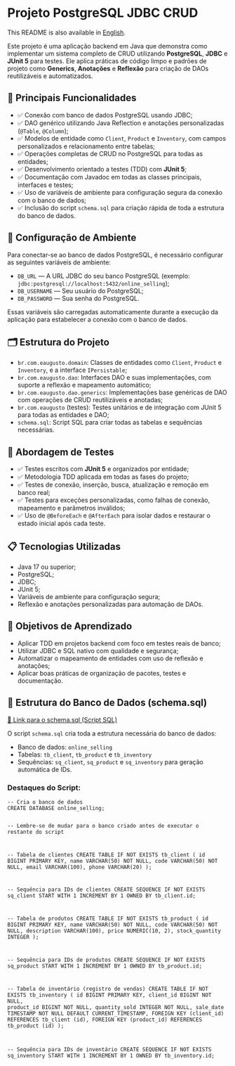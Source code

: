 <h1>Projeto PostgreSQL JDBC CRUD</h1>
<p>
  This README is also available in <a href="./README.md">English</a>.
</p>
<p>
  Este projeto é uma aplicação backend em Java que demonstra como implementar um sistema completo de CRUD utilizando
  <strong>PostgreSQL</strong>, <strong>JDBC</strong> e <strong>JUnit 5</strong> para testes.
  Ele aplica práticas de código limpo e padrões de projeto como <strong>Generics</strong>, <strong>Anotações</strong> e <strong>Reflexão</strong> para criação de DAOs reutilizáveis e automatizados.
</p>
<h2>🚀 Principais Funcionalidades</h2>
<ul>
  <li>✅ Conexão com banco de dados PostgreSQL usando JDBC;</li>
  <li>✅ DAO genérico utilizando Java Reflection e anotações personalizadas (<code>@Table</code>, <code>@Column</code>);</li>
  <li>✅ Modelos de entidade como <code>Client</code>, <code>Product</code> e <code>Inventory</code>, com campos personalizados e relacionamento entre tabelas;</li>
  <li>✅ Operações completas de CRUD no PostgreSQL para todas as entidades;</li>
  <li>✅ Desenvolvimento orientado a testes (TDD) com <strong>JUnit 5</strong>;</li>
  <li>✅ Documentação com Javadoc em todas as classes principais, interfaces e testes;</li>
  <li>✅ Uso de variáveis de ambiente para configuração segura da conexão com o banco de dados;</li>
  <li>✅ Inclusão do script <code>schema.sql</code> para criação rápida de toda a estrutura do banco de dados.</li>
</ul>
<h2>🔐 Configuração de Ambiente</h2>
<p>
  Para conectar-se ao banco de dados PostgreSQL, é necessário configurar as seguintes variáveis de ambiente:
</p>
<ul>
  <li><code>DB_URL</code> — A URL JDBC do seu banco PostgreSQL (exemplo: <code>jdbc:postgresql://localhost:5432/online_selling</code>);</li>
  <li><code>DB_USERNAME</code> — Seu usuário do PostgreSQL;</li>
  <li><code>DB_PASSWORD</code> — Sua senha do PostgreSQL.</li>
</ul>
<p>
  Essas variáveis são carregadas automaticamente durante a execução da aplicação para estabelecer a conexão com o banco de dados.
</p>
<h2>🗂️ Estrutura do Projeto</h2>
<ul>
  <li><code>br.com.eaugusto.domain</code>: Classes de entidades como <code>Client</code>, <code>Product</code> e <code>Inventory</code>, e a interface <code>IPersistable</code>;</li>
  <li><code>br.com.eaugusto.dao</code>: Interfaces DAO e suas implementações, com suporte a reflexão e mapeamento automático;</li>
  <li><code>br.com.eaugusto.dao.generics</code>: Implementações base genéricas de DAO com operações de CRUD reutilizáveis e anotadas;</li>
  <li><code>br.com.eaugusto</code> (testes): Testes unitários e de integração com JUnit 5 para todas as entidades e DAO;</li>
  <li><code>schema.sql</code>: Script SQL para criar todas as tabelas e sequências necessárias.</li>
</ul>
<h2>🧪 Abordagem de Testes</h2>
<ul>
  <li>✅ Testes escritos com <strong>JUnit 5</strong> e organizados por entidade;</li>
  <li>✅ Metodologia TDD aplicada em todas as fases do projeto;</li>
  <li>✅ Testes de conexão, inserção, busca, atualização e remoção em banco real;</li>
  <li>✅ Testes para exceções personalizadas, como falhas de conexão, mapeamento e parâmetros inválidos;</li>
  <li>✅ Uso de <code>@BeforeEach</code> e <code>@AfterEach</code> para isolar dados e restaurar o estado inicial após cada teste.</li>
</ul>
<h2>📋 Tecnologias Utilizadas</h2>
<ul>
  <li>Java 17 ou superior;</li>
  <li>PostgreSQL;</li>
  <li>JDBC;</li>
  <li>JUnit 5;</li>
  <li>Variáveis de ambiente para configuração segura;</li>
  <li>Reflexão e anotações personalizadas para automação de DAOs.</li>
</ul>
<h2>📑 Objetivos de Aprendizado</h2>
<ul>
  <li>Aplicar TDD em projetos backend com foco em testes reais de banco;</li>
  <li>Utilizar JDBC e SQL nativo com qualidade e segurança;</li>
  <li>Automatizar o mapeamento de entidades com uso de reflexão e anotações;</li>
  <li>Aplicar boas práticas de organização de pacotes, testes e documentação.</li>
</ul>
<h2>📂 Estrutura do Banco de Dados (schema.sql)</h2>
<a href="./schema.sql" target="_blank">📄 Link para o schema.sql (Script SQL)</a>
<p>
  O script <code>schema.sql</code> cria toda a estrutura necessária do banco de dados:
</p>
<ul>
  <li>Banco de dados: <code>online_selling</code></li>
  <li>Tabelas: <code>tb_client</code>, <code>tb_product</code> e <code>tb_inventory</code></li>
  <li>Sequências: <code>sq_client</code>, <code>sq_product</code> e <code>sq_inventory</code> para geração automática de IDs.</li>
</ul>
<h3>Destaques do Script:</h3>
<pre><code>-- Cria o banco de dados
CREATE DATABASE online_selling;

-- Lembre-se de mudar para o banco criado antes de executar o restante do script

-- Tabela de clientes
CREATE TABLE IF NOT EXISTS tb_client (
    id BIGINT PRIMARY KEY,
    name VARCHAR(50) NOT NULL,
    code VARCHAR(50) NOT NULL,
    email VARCHAR(100),
    phone VARCHAR(20)
);

-- Sequência para IDs de clientes
CREATE SEQUENCE IF NOT EXISTS sq_client
    START WITH 1
    INCREMENT BY 1
    OWNED BY tb_client.id;

-- Tabela de produtos
CREATE TABLE IF NOT EXISTS tb_product (
    id BIGINT PRIMARY KEY,
    name VARCHAR(50) NOT NULL,
    code VARCHAR(50) NOT NULL,
    description VARCHAR(100),
    price NUMERIC(10, 2),
    stock_quantity INTEGER
);

-- Sequência para IDs de produtos
CREATE SEQUENCE IF NOT EXISTS sq_product
    START WITH 1
    INCREMENT BY 1
    OWNED BY tb_product.id;

-- Tabela de inventário (registro de vendas)
CREATE TABLE IF NOT EXISTS tb_inventory (
    id BIGINT PRIMARY KEY,
    client_id BIGINT NOT NULL,
    product_id BIGINT NOT NULL,
    quantity_sold INTEGER NOT NULL,
    sale_date TIMESTAMP NOT NULL DEFAULT CURRENT_TIMESTAMP,
    FOREIGN KEY (client_id) REFERENCES tb_client (id),
    FOREIGN KEY (product_id) REFERENCES tb_product (id)
);

-- Sequência para IDs de inventário
CREATE SEQUENCE IF NOT EXISTS sq_inventory
    START WITH 1
    INCREMENT BY 1
    OWNED BY tb_inventory.id;
</code></pre>
